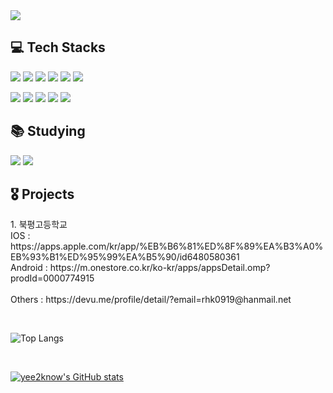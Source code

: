<img src="https://capsule-render.vercel.app/api?type=waving&color=ACBCFF&fontColor=0F1035&height=200&section=header&text=Welcome+to+yee2know's+Github!👋&fontSize=40"/>

<!-- 기술 스택 -->
## 💻 Tech Stacks
<p>
  <img src="https://img.shields.io/badge/Flutter-%2302569B.svg?style=for-the-badge&logo=Flutter&logoColor=white"/>
  <img src="https://img.shields.io/badge/dart-%230175C2.svg?style=for-the-badge&logo=dart&logoColor=white"/>
  <img src="https://img.shields.io/badge/javascript-%23323330.svg?style=for-the-badge&logo=javascript&logoColor=%23F7DF1E"/>
  <img src="https://img.shields.io/badge/html5-%23E34F26.svg?style=for-the-badge&logo=html5&logoColor=white"/>
  <img src="https://img.shields.io/badge/css3-%231572B6.svg?style=for-the-badge&logo=css3&logoColor=white"/>
  <img src="https://img.shields.io/badge/python-3670A0?style=for-the-badge&logo=python&logoColor=ffdd54"/>
</p>

<p>
  <img src="https://img.shields.io/badge/firebase-a08021?style=for-the-badge&logo=firebase&logoColor=ffcd34"/>
  <img src="https://img.shields.io/badge/c-%2300599C.svg?style=for-the-badge&logo=c&logoColor=white"/>
  <img src="https://img.shields.io/badge/c%2B%2B-%2300599C.svg?&style=for-the-badge&logo=c%2B%2B&logoColor=white" />
  <img src="https://img.shields.io/badge/node.js-6DA55F?style=for-the-badge&logo=node.js&logoColor=white">
  <img src="https://img.shields.io/badge/mysql-4479A1.svg?style=for-the-badge&logo=mysql&logoColor=white">
</p>

## 📚 Studying
<p>
  <img src="https://img.shields.io/badge/react-%2320232a.svg?style=for-the-badge&logo=react&logoColor=%2361DAFB">
  <img src="https://img.shields.io/badge/java-007396?style=for-the-badge&logo=java&logoColor=white">
</p>

## 🎖️ Projects


<p>
1. 북평고등학교
  <br>
IOS : https://apps.apple.com/kr/app/%EB%B6%81%ED%8F%89%EA%B3%A0%EB%93%B1%ED%95%99%EA%B5%90/id6480580361
  <br>
Android : https://m.onestore.co.kr/ko-kr/apps/appsDetail.omp?prodId=0000774915
  <br>
  <br>
Others : https://devu.me/profile/detail/?email=rhk0919@hanmail.net
</p>


<br>

![Top Langs](https://github-readme-stats.vercel.app/api/top-langs/?username=yee2know&layout=compact&theme=algolia)

<br>

<!-- GitHub Stats Card -->
[![yee2know's GitHub stats](https://github-readme-stats.vercel.app/api?username=yee2know&show_icons=true&theme=tokyonight)](https://github.com/yee2know/github-readme-stats)


